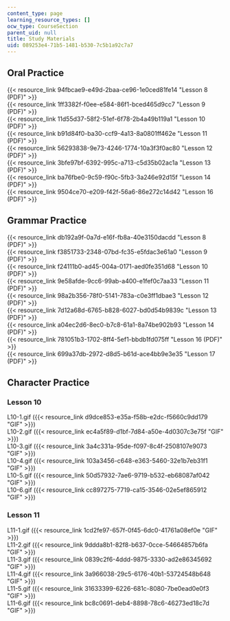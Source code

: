 ```yaml
---
content_type: page
learning_resource_types: []
ocw_type: CourseSection
parent_uid: null
title: Study Materials
uid: 089253e4-71b5-1481-b530-7c5b1a92c7a7
---
```


Oral Practice
-------------

{{< resource_link 94fbcae9-e49d-2baa-ce96-1e0ced81fe14 "Lesson 8 (PDF)" >}}  
{{< resource_link 1ff3382f-f0ee-e584-86f1-bced465d9cc7 "Lesson 9 (PDF)" >}}  
{{< resource_link 11d55d37-58f2-51ef-6f78-2b4a49b119a1 "Lesson 10 (PDF)" >}}  
{{< resource_link b91d84f0-ba30-ccf9-4a13-8a0801ff462e "Lesson 11 (PDF)" >}}  
{{< resource_link 56293838-9e73-4246-1774-10a3f3f0ac80 "Lesson 12 (PDF)" >}}  
{{< resource_link 3bfe97bf-6392-995c-a713-c5d35b02ac1a "Lesson 13 (PDF)" >}}  
{{< resource_link ba76fbe0-9c59-f90c-5fb3-3a246e92d15f "Lesson 14 (PDF)" >}}  
{{< resource_link 9504ce70-e209-f42f-56a6-86e272c14d42 "Lesson 16 (PDF)" >}}

Grammar Practice
----------------

{{< resource_link db192a9f-0a7d-e16f-fb8a-40e3150dacdd "Lesson 8 (PDF)" >}}  
{{< resource_link f3851733-2348-07bd-fc35-e5fdac3e61a0 "Lesson 9 (PDF)" >}}  
{{< resource_link f24111b0-ad45-004a-0171-aed0fe351d68 "Lesson 10 (PDF)" >}}  
{{< resource_link 9e58afde-9cc6-99ab-a400-e1fef0c7aa33 "Lesson 11 (PDF)" >}}  
{{< resource_link 98a2b356-78f0-5141-783a-c0e3ff1dbae3 "Lesson 12 (PDF)" >}}  
{{< resource_link 7d12a68d-6765-b828-6027-bd0d54b9839c "Lesson 13 (PDF)" >}}  
{{< resource_link a04ec2d6-8ec0-b7c8-61a1-8a74be902b93 "Lesson 14 (PDF)" >}}  
{{< resource_link 781051b3-1702-8ff4-5ef1-bbdb1fd075ff "Lesson 16 (PDF)" >}}  
{{< resource_link 699a37db-2972-d8d5-b61d-ace4bb9e3e35 "Lesson 17 (PDF)" >}}

Character Practice
------------------

### Lesson 10

L10-1.gif ({{< resource_link d9dce853-e35a-f58b-e2dc-f5660c9dd179 "GIF" >}})  
L10-2.gif ({{< resource_link ec4a5f89-d1bf-7d84-a50e-4d0307c3e75f "GIF" >}})  
L10-3.gif ({{< resource_link 3a4c331a-95de-f097-8c4f-2508107e9073 "GIF" >}})  
L10-4.gif ({{< resource_link 103a3456-c648-e363-5460-32e1b7eb31f1 "GIF" >}})  
L10-5.gif ({{< resource_link 50d57932-7ae6-9719-b532-eb68087af042 "GIF" >}})  
L10-6.gif ({{< resource_link cc897275-7719-ca15-3546-02e5ef865912 "GIF" >}})

### Lesson 11

L11-1.gif ({{< resource_link 1cd2fe97-657f-0f45-6dc0-41761a08ef0e "GIF" >}})  
L11-2.gif ({{< resource_link 9ddda8b1-82f8-b637-0cce-54664857b6fa "GIF" >}})  
L11-3.gif ({{< resource_link 0839c2f6-4ddd-9875-3330-ad2e86345692 "GIF" >}})  
L11-4.gif ({{< resource_link 3a966038-29c5-6176-40b1-53724548b648 "GIF" >}})  
L11-5.gif ({{< resource_link 31633399-6226-681c-8080-7be0ead0e0f3 "GIF" >}})  
L11-6.gif ({{< resource_link bc8c0691-deb4-8898-78c6-46273ed18c7d "GIF" >}})